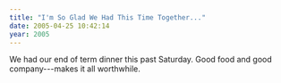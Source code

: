 ```yaml
---
title: "I'm So Glad We Had This Time Together..."
date: 2005-04-25 10:42:14
year: 2005
---
```

We had our end of term dinner this past Saturday.  Good food and good company---makes it all worthwhile.
